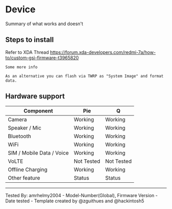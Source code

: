 # Device

Summary of what works and doesn't

## Steps to install
Refer to XDA Thread
https://forum.xda-developers.com/redmi-7a/how-to/custom-gsi-firmware-t3965820

    Some more info

    As an alternative you can flash via TWRP as "System Image" and format data.

## Hardware support

| Component                 |      Pie                   |              Q                |
|---------------------------|----------------------------|-------------------------------|
| Camera                    | Working                    | Working                       |
| Speaker / Mic             | Working                    | Working                       |
| Bluetooth                 | Working                    | Working                       |
| WiFi                      | Working                    | Working                       |
| SIM / Mobile Data / Voice | Working                    | Working                       |
| VoLTE                     | Not Tested                 | Not Tested                    |
| Offline Charging          | Working                    | Working                       |
| Other feature             | Status                     | Status                        |
---

Tested By: amrhelmy2004 - Model-Number(Global), Firmware Version - Date tested - Template created by @zguithues and @hackintosh5